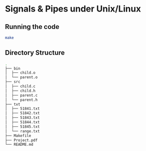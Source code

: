 # Signals & Pipes under Unix/Linux

## Running the code

```bash
make 
```

## Directory Structure
```bash
.
├── bin
│  ├── child.o
│  └── parent.o
├── src
│  ├── child.c
│  ├── child.h
│  ├── parent.c
│  └── parent.h
├── txt
│  ├── 51841.txt
│  ├── 51842.txt
│  ├── 51843.txt
│  ├── 51844.txt
│  ├── 51845.txt
│  └── range.txt
├── Makefile
├── Project.pdf
└── README.md
```